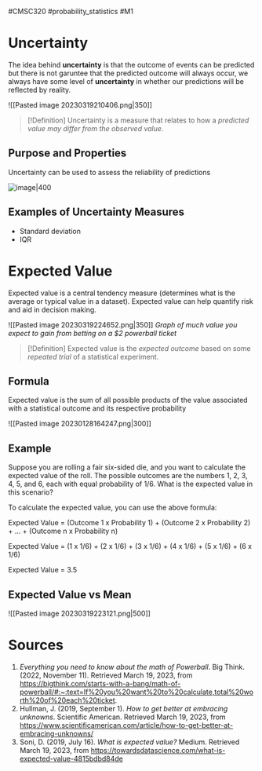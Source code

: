 #CMSC320 #probability_statistics #M1 

# Uncertainty
The idea behind **uncertainty** is that the outcome of events can be predicted but there is not garuntee that the predicted outcome will always occur, we always have some level of **uncertainty** in whether our predictions will be reflected by reality. 

![[Pasted image 20230319210406.png|350]]

> [!Definition]
> Uncertainty is a measure that relates to how a *predicted value may differ from the observed value*.

## Purpose and Properties
Uncertainty can be used to assess the reliability of predictions

![image|400](https://user-images.githubusercontent.com/53871641/226337532-c9ea556c-88a6-47b5-87a4-f1682fa7cab8.png)

## Examples of Uncertainty Measures
- Standard deviation
- IQR

# Expected Value
Expected value is a central tendency measure (determines what is the average or typical value in a dataset). Expected value can help quantify risk and aid in decision making. 

![[Pasted image 20230319224652.png|350]]
*Graph of much value you expect to gain from betting on a $2 powerball ticket*

> [!Definition]
> Expected value is the *expected outcome* based on some *repeated trial* of a statistical experiment. 

## Formula
Expected value is the sum of all possible products of the value associated with a statistical outcome and its respective probability

![[Pasted image 20230128164247.png|300]]

## Example
Suppose you are rolling a fair six-sided die, and you want to calculate the expected value of the roll. The possible outcomes are the numbers 1, 2, 3, 4, 5, and 6, each with equal probability of 1/6. What is the expected value in this scenario?

To calculate the expected value, you can use the above formula:

Expected Value = (Outcome 1 x Probability 1) + (Outcome 2 x Probability 2) + ... + (Outcome n x Probability n)

Expected Value = (1 x 1/6) + (2 x 1/6) + (3 x 1/6) + (4 x 1/6) + (5 x 1/6) + (6 x 1/6)

Expected Value = 3.5

## Expected Value vs Mean
![[Pasted image 20230319223121.png|500]]

# Sources
1. _Everything you need to know about the math of Powerball_. Big Think. (2022, November 11). Retrieved March 19, 2023, from https://bigthink.com/starts-with-a-bang/math-of-powerball/#:~:text=If%20you%20want%20to%20calculate,total%20worth%20of%20each%20ticket.
2. Hullman, J. (2019, September 1). _How to get better at embracing unknowns_. Scientific American. Retrieved March 19, 2023, from https://www.scientificamerican.com/article/how-to-get-better-at-embracing-unknowns/
3. Soni, D. (2019, July 16). _What is expected value?_ Medium. Retrieved March 19, 2023, from https://towardsdatascience.com/what-is-expected-value-4815bdbd84de


